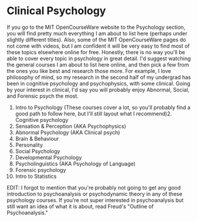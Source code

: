 # Clinical Psychology

If you go to the MIT OpenCourseWare website to the Psychology section, you will find pretty much everything I am about to list here (perhaps under slightly different titles). Also, some of the MIT OpenCourseWare pages do not come with videos, but I am confident it will be very easy to find most of these topics elsewhere online for free. Honestly, there is no way you'll be able to cover every topic in psychology in great detail. I'd suggest watching the general courses I am about to list here online, and then pick a few from the ones you like best and research those more. For example, I love philosophy of mind, so my research in the second half of my undergrad has been in cognitive psychology and psychophysics, with some clinical. Going by your interest in clinical, I'd say you will probably enjoy Abnormal, Social, and Forensic psych the most.

1.  Intro to Psychology (These courses cover a lot, so you'll probably find a good path to follow here, but I'll still layout what I recommend)2.  Cognitive psychology
3.  Sensation & Perception (AKA Psychophysics)
4.  Abnormal Psychology (AKA Clinical psych)
5.  Brain & Behaviour
6.  Personality
7.  Social Psychology
8.  Developmental Psychology
9.  Psycholinguistics (AKA Psychology of Language)
10. Forensic psychology
11. Intro to Statistics


EDIT: I forgot to mention that you're probably not going to get any good introduction to psychoanalysis or psychodynamic theory in any of these psychology courses. If you're not super interested in psychoanalysis but still want an idea of what it is about, read Freud's "Outline of Psychoanalysis."